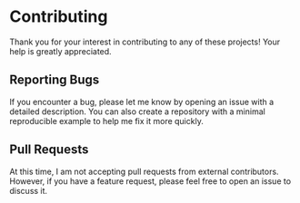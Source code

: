 <!--
DO NOT EDIT!
This file was autogenerated by Carson.
Changes may cause incorrect behavior and will be lost when the file is regenerated.

Run `npx carson update workspace` to regenerate.
-->

# Contributing

Thank you for your interest in contributing to any of these projects! Your help is greatly
appreciated.

## Reporting Bugs

If you encounter a bug, please let me know by opening an issue with a detailed description. You can
also create a repository with a minimal reproducible example to help me fix it more quickly.

## Pull Requests

At this time, I am not accepting pull requests from external contributors. However, if you have a
feature request, please feel free to open an issue to discuss it.

